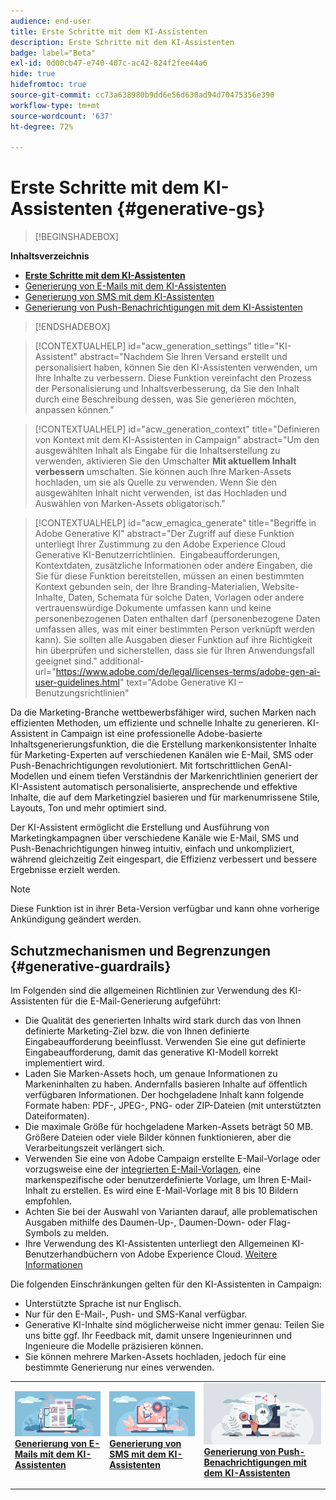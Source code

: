 ```yaml
---
audience: end-user
title: Erste Schritte mit dem KI-Assistenten
description: Erste Schritte mit dem KI-Assistenten
badge: label="Beta"
exl-id: 0d00cb47-e740-407c-ac42-824f2fee44a6
hide: true
hidefromtoc: true
source-git-commit: cc73a638980b9dd6e56d630ad94d70475356e390
workflow-type: tm+mt
source-wordcount: '637'
ht-degree: 72%

---
```


# Erste Schritte mit dem KI-Assistenten {#generative-gs}

>[!BEGINSHADEBOX]

**Inhaltsverzeichnis**

* **[Erste Schritte mit dem KI-Assistenten](generative-gs.md)**
* [Generierung von E-Mails mit dem KI-Assistenten](generative-content.md)
* [Generierung von SMS mit dem KI-Assistenten](generative-sms.md)
* [Generierung von Push-Benachrichtigungen mit dem KI-Assistenten](generative-push.md)

>[!ENDSHADEBOX]

>[!CONTEXTUALHELP]
>id="acw_generation_settings"
>title="KI-Assistent"
>abstract="Nachdem Sie Ihren Versand erstellt und personalisiert haben, können Sie den KI-Assistenten verwenden, um Ihre Inhalte zu verbessern. Diese Funktion vereinfacht den Prozess der Personalisierung und Inhaltsverbesserung, da Sie den Inhalt durch eine Beschreibung dessen, was Sie generieren möchten, anpassen können."


>[!CONTEXTUALHELP]
>id="acw_generation_context"
>title="Definieren von Kontext mit dem KI-Assistenten in Campaign"
>abstract="Um den ausgewählten Inhalt als Eingabe für die Inhaltserstellung zu verwenden, aktivieren Sie den Umschalter **Mit aktuellem Inhalt verbessern** umschalten. Sie können auch Ihre Marken-Assets hochladen, um sie als Quelle zu verwenden. Wenn Sie den ausgewählten Inhalt nicht verwenden, ist das Hochladen und Auswählen von Marken-Assets obligatorisch."


>[!CONTEXTUALHELP]
>id="acw_emagica_generate"
>title="Begriffe in Adobe Generative KI"
>abstract="Der Zugriff auf diese Funktion unterliegt Ihrer Zustimmung zu den Adobe Experience Cloud Generative KI-Benutzerrichtlinien.  Eingabeaufforderungen, Kontextdaten, zusätzliche Informationen oder andere Eingaben, die Sie für diese Funktion bereitstellen, müssen an einen bestimmten Kontext gebunden sein, der Ihre Branding-Materialien, Website-Inhalte, Daten, Schemata für solche Daten, Vorlagen oder andere vertrauenswürdige Dokumente umfassen kann und keine personenbezogenen Daten enthalten darf (personenbezogene Daten umfassen alles, was mit einer bestimmten Person verknüpft werden kann). Sie sollten alle Ausgaben dieser Funktion auf ihre Richtigkeit hin überprüfen und sicherstellen, dass sie für Ihren Anwendungsfall geeignet sind."
>additional-url="https://www.adobe.com/de/legal/licenses-terms/adobe-gen-ai-user-guidelines.html" text="Adobe Generative KI – Benutzungsrichtlinien"

Da die Marketing-Branche wettbewerbsfähiger wird, suchen Marken nach effizienten Methoden, um effiziente und schnelle Inhalte zu generieren. KI-Assistent in Campaign ist eine professionelle Adobe-basierte Inhaltsgenerierungsfunktion, die die Erstellung markenkonsistenter Inhalte für Marketing-Experten auf verschiedenen Kanälen wie E-Mail, SMS oder Push-Benachrichtigungen revolutioniert. Mit fortschrittlichen GenAI-Modellen und einem tiefen Verständnis der Markenrichtlinien generiert der KI-Assistent automatisch personalisierte, ansprechende und effektive Inhalte, die auf dem Marketingziel basieren und für markenumrissene Stile, Layouts, Ton und mehr optimiert sind.

Der KI-Assistent ermöglicht die Erstellung und Ausführung von Marketingkampagnen über verschiedene Kanäle wie E-Mail, SMS und Push-Benachrichtigungen hinweg intuitiv, einfach und unkompliziert, während gleichzeitig Zeit eingespart, die Effizienz verbessert und bessere Ergebnisse erzielt werden.

>[!NOTE]
>
>Diese Funktion ist in ihrer Beta-Version verfügbar und kann ohne vorherige Ankündigung geändert werden.

## Schutzmechanismen und Begrenzungen {#generative-guardrails}

Im Folgenden sind die allgemeinen Richtlinien zur Verwendung des KI-Assistenten für die E-Mail-Generierung aufgeführt:

* Die Qualität des generierten Inhalts wird stark durch das von Ihnen definierte Marketing-Ziel bzw. die von Ihnen definierte Eingabeaufforderung beeinflusst. Verwenden Sie eine gut definierte Eingabeaufforderung, damit das generative KI-Modell korrekt implementiert wird. 
* Laden Sie Marken-Assets hoch, um genaue Informationen zu Markeninhalten zu haben. Andernfalls basieren Inhalte auf öffentlich verfügbaren Informationen. Der hochgeladene Inhalt kann folgende Formate haben: PDF-, JPEG-, PNG- oder ZIP-Dateien (mit unterstützten Dateiformaten).
* Die maximale Größe für hochgeladene Marken-Assets beträgt 50 MB. Größere Dateien oder viele Bilder können funktionieren, aber die Verarbeitungszeit verlängert sich.
* Verwenden Sie eine von Adobe Campaign erstellte E-Mail-Vorlage oder vorzugsweise eine der [integrierten E-Mail-Vorlagen](../email/create-email-templates.md), eine markenspezifische oder benutzerdefinierte Vorlage, um Ihren E-Mail-Inhalt zu erstellen. Es wird eine E-Mail-Vorlage mit 8 bis 10 Bildern empfohlen.
* Achten Sie bei der Auswahl von Varianten darauf, alle problematischen Ausgaben mithilfe des Daumen-Up-, Daumen-Down- oder Flag-Symbols zu melden.
* Ihre Verwendung des KI-Assistenten unterliegt den Allgemeinen KI-Benutzerhandbüchern von Adobe Experience Cloud. [Weitere Informationen](https://www.adobe.com/de/legal/licenses-terms/adobe-gen-ai-user-guidelines.html)

Die folgenden Einschränkungen gelten für den KI-Assistenten in Campaign:

* Unterstützte Sprache ist nur Englisch.
* Nur für den E-Mail-, Push- und SMS-Kanal verfügbar.
* Generative KI-Inhalte sind möglicherweise nicht immer genau: Teilen Sie uns bitte ggf. Ihr Feedback mit, damit unsere Ingenieurinnen und Ingenieure die Modelle präzisieren können.
* Sie können mehrere Marken-Assets hochladen, jedoch für eine bestimmte Generierung nur eines verwenden.

<table style="table-layout:fixed"><tr style="border: 0;">
<td>
<a href="generative-content.md">
<img alt="Generierung von E-Mails" src="assets/do-not-localize/text-genai.jpeg">
</a>
<div>
<a href="generative-content.md"><strong>Generierung von E-Mails mit dem KI-Assistenten</strong></a>
</div>
<p>
</td>
<td>
<a href="generative-sms.md">
<img alt="Generierung von SMS" src="assets/do-not-localize/image-genai.jpeg">
</a>
<div><a href="generative-sms.md"><strong>Generierung von SMS mit dem KI-Assistenten</strong>
</div>
<p>
</td>
<td>
<a href="generative-push.md">
<img alt="Generierung von Push-Benachrichtungen" src="assets/do-not-localize/email-genai.jpeg">
</a>
<div>
<a href="generative-push.md"><strong>Generierung von Push-Benachrichtigungen mit dem KI-Assistenten</strong></a>
</div>
<p></td>
</tr></table>
